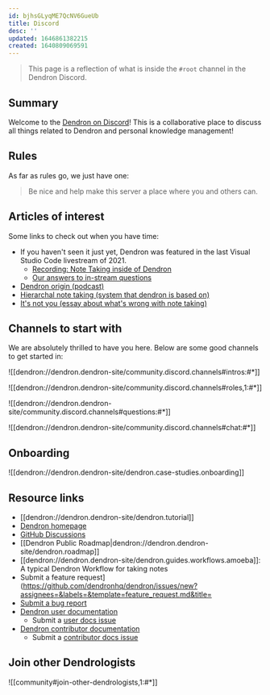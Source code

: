 ```yaml
---
id: bjhsGLyqME7QcNV6GueUb
title: Discord
desc: ''
updated: 1646861382215
created: 1640809069591
---
```


> This page is a reflection of what is inside the `#root` channel in the Dendron Discord.

## Summary

Welcome to the [Dendron on Discord](https://link.dendron.so/discord)! This is a collaborative place to discuss all things related to Dendron and personal knowledge management!

## Rules

As far as rules go, we just have one:

> Be nice and help make this server a place where you and others can.

## Articles of interest

Some links to check out when you have time:

- If you haven't seen it just yet, Dendron was featured in the last Visual Studio Code livestream of 2021.
  - [Recording: Note Taking inside of Dendron](https://link.dendron.so/6eZ3)
  - [Our answers to in-stream questions](https://link.dendron.so/6pOR)
- [Dendron origin (podcast)](https://link.dendron.so/6qAO)
- [Hierarchal note taking (system that dendron is based on)](https://blog.dendron.so/notes/3dd58f62-fee5-4f93-b9f1-b0f0f59a9b64/)
- [It's not you (essay about what's wrong with note taking)](https://www.kevinslin.com/notes/e1455752-b052-4212-ac6e-cc054659f2bb/)

## Channels to start with

We are absolutely thrilled to have you here. Below are some good channels to get started in:

![[dendron://dendron.dendron-site/community.discord.channels#intros:#*]]

![[dendron://dendron.dendron-site/community.discord.channels#roles,1:#*]]

![[dendron://dendron.dendron-site/community.discord.channels#questions:#*]]

![[dendron://dendron.dendron-site/community.discord.channels#chat:#*]]

## Onboarding

![[dendron://dendron.dendron-site/dendron.case-studies.onboarding]]

## Resource links

- [[dendron://dendron.dendron-site/dendron.tutorial]]
- [Dendron homepage](https://dendron.so/)
- [GitHub Discussions](https://github.com/dendronhq/dendron/discussions)
- [[Dendron Public Roadmap|dendron://dendron.dendron-site/dendron.roadmap]]
- [[dendron://dendron.dendron-site/dendron.guides.workflows.amoeba]]: A typical Dendron Workflow for taking notes
- Submit a feature request](https://github.com/dendronhq/dendron/issues/new?assignees=&labels=&template=feature_request.md&title=
- [Submit a bug report](https://github.com/dendronhq/dendron/issues/new?assignees=&labels=&template=bug_report.md&title=)
- [Dendron user documentation](https://wiki.dendron.so/)
  - Submit a [user docs issue](https://github.com/dendronhq/dendron-site/issues/new)
- [Dendron contributor documentation](https://docs.dendron.so/)
  - Submit a [contributor docs issue](https://github.com/dendronhq/dendron-docs/issues/new)

## Join other Dendrologists

![[community#join-other-dendrologists,1:#*]]

##
